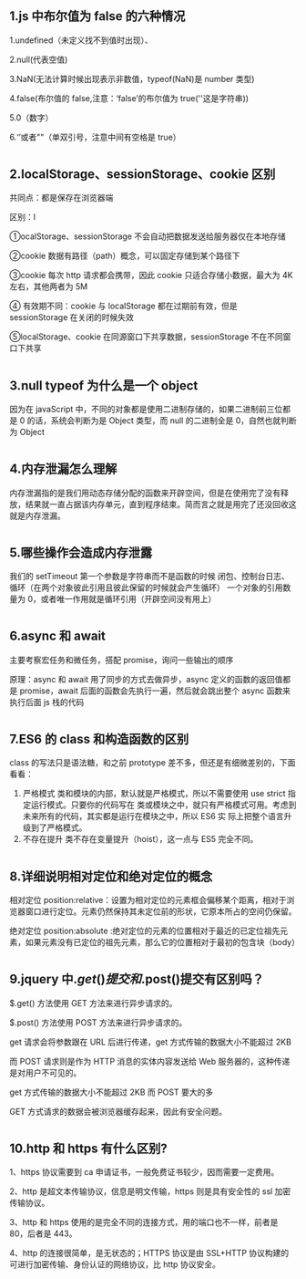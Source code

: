 ## 1.js 中布尔值为 false 的六种情况

1.undefined（未定义找不到值时出现）、

2.null(代表空值)

3.NaN(无法计算时候出现表示非数值，typeof(NaN)是 number 类型)

4.false(布尔值的 false,注意：‘false’的布尔值为 true(''这是字符串))

5.0（数字）

6.‘’或者""（单双引号，注意中间有空格是 true）

#

## 2.localStorage、sessionStorage、cookie 区别

共同点：都是保存在浏览器端

区别：l

①ocalStorage、sessionStorage 不会自动把数据发送给服务器仅在本地存储

②cookie 数据有路径（path）概念，可以固定存储到某个路径下

③cookie 每次 http 请求都会携带，因此 cookie 只适合存储小数据，最大为 4K 左右，其他两者为 5M

④ 有效期不同：cookie 与 localStorage 都在过期前有效，但是 sessionStorage 在关闭的时候失效

⑤localStorage、cookie 在同源窗口下共享数据，sessionStorage 不在不同窗口下共享

#

## 3.null typeof 为什么是一个 object

因为在 javaScript 中，不同的对象都是使用二进制存储的，如果二进制前三位都是 0 的话，系统会判断为是 Object 类型，而 null 的二进制全是 0，自然也就判断为 Object

#

## 4.内存泄漏怎么理解

内存泄漏指的是我们用动态存储分配的函数来开辟空间，但是在使用完了没有释放，结果就一直占据该内存单元，直到程序结束。简而言之就是用完了还没回收这就是内存泄漏。

#

## 5.哪些操作会造成内存泄露

我们的 setTimeout 第一个参数是字符串而不是函数的时候
闭包、控制台日志、循环（在两个对象彼此引用且彼此保留的时候就会产生循环）
一个对象的引用数量为 0，或者唯一作用就是循环引用（开辟空间没有用上）

#

## 6.async 和 await

主要考察宏任务和微任务，搭配 promise，询问一些输出的顺序

原理：async 和 await 用了同步的方式去做异步，async 定义的函数的返回值都是 promise，await
后面的函数会先执行一遍，然后就会跳出整个 async 函数来执行后面 js 栈的代码

#

## 7.ES6 的 class 和构造函数的区别

class 的写法只是语法糖，和之前 prototype 差不多，但还是有细微差别的，下面看看：

1. 严格模式
   类和模块的内部，默认就是严格模式，所以不需要使用 use strict 指定运行模式。只要你的代码写在
   类或模块之中，就只有严格模式可用。考虑到未来所有的代码，其实都是运行在模块之中，所以 ES6 实
   际上把整个语言升级到了严格模式。
2. 不存在提升
   类不存在变量提升（hoist），这一点与 ES5 完全不同。

#

## 8.详细说明相对定位和绝对定位的概念

相对定位 position:relative：设置为相对定位的元素框会偏移某个距离，相对于浏览器窗口进行定位。元素仍然保持其未定位前的形状，它原本所占的空间仍保留。

绝对定位 position:absolute :绝对定位的元素的位置相对于最近的已定位祖先元素，如果元素没有已定位的祖先元素，那么它的位置相对于最初的包含块（body）

#

## 9.jquery 中$.get()提交和$.post()提交有区别吗？

$.get() 方法使用 GET 方法来进行异步请求的。

$.post() 方法使用 POST 方法来进行异步请求的。

get 请求会将参数跟在 URL 后进行传递，get 方式传输的数据大小不能超过 2KB

而 POST 请求则是作为 HTTP 消息的实体内容发送给 Web 服务器的，这种传递是对用户不可见的。

get 方式传输的数据大小不能超过 2KB 而 POST 要大的多

GET 方式请求的数据会被浏览器缓存起来，因此有安全问题。

#

## 10.http 和 https 有什么区别?

1、https 协议需要到 ca 申请证书，一般免费证书较少，因而需要一定费用。

2、http 是超文本传输协议，信息是明文传输，https 则是具有安全性的 ssl 加密传输协议。

3、http 和 https 使用的是完全不同的连接方式，用的端口也不一样，前者是 80，后者是 443。

4、http 的连接很简单，是无状态的；HTTPS 协议是由 SSL+HTTP 协议构建的可进行加密传输、身份认证的网络协议，比 http 协议安全。
